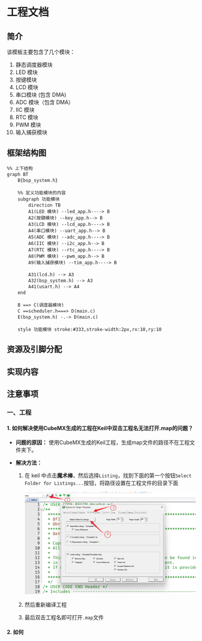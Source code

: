 # 工程文档

## 简介

该模板主要包含了几个模块：

1. 静态调度器模块 
2. LED 模块
3. 按键模块
4. LCD 模块
5. 串口模块 (包含 DMA)
6. ADC 模块（包含 DMA）
7. IIC 模块
8. RTC 模块
9.  PWM 模块
10. 输入捕获模块

## 框架结构图

```mermaid
%% 上下结构 
graph BT
    B{bsp_system.h}

    %% 定义功能模块的内容
    subgraph 功能模块
        direction TB
        A1(LED 模块) --led_app.h----> B
        A2(按键模块) --key_app.h--> B
        A3(LCD 模块) --lcd_app.h----> B
        A4(串口模块) --uart_app.h--> B
        A5(ADC 模块) --adc_app.h----> B
        A6(IIC 模块) --i2c_app.h--> B
        A7(RTC 模块) --rtc_app.h----> B
        A8(PWM 模块) --pwm_app.h--> B
        A9(输入捕获模块) --tim_app.h----> B

        A31(lcd.h) --> A3
        A32(bsp_system.h) --> A3
        A41(usart.h) --> A4
    end
    
    B ==> C(调度器模块)
    C ==scheduler.h===> D(main.c)
    E(bsp_system.h) -.-> D(main.c)

    style 功能模块 stroke:#333,stroke-width:2px,rx:10,ry:10
```

## 资源及引脚分配



## 实现内容



## 注意事项

### 一、工程

#### 1. 如何解决使用CubeMX生成的工程在Keil中双击工程名无法打开.map的问题？

- **问题的原因：** 使用CubeMX生成的Keil工程，生成map文件的路径不在工程文件夹下。

- **解决方法：**

    1. 在 keil 中点击**魔术棒**，然后选择`Listing`，找到下面的第一个按钮`Select Folder for Listings...`按钮，将路径设置在工程文件的目录下面

        ![1](./Project.assets/1.png)

    2. 然后重新编译工程
    3. 最后双击工程名即可打开`.map`文件

#### 2. 如何
